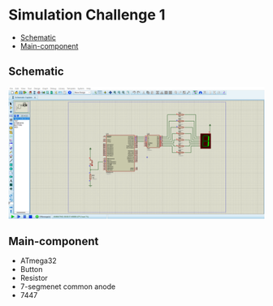 # Simulation Challenge 1
- [Schematic](#Schematic)
- [Main-component](#Main-component)

## Schematic

<img src="https://github.com/HESHAM47GAMAL/Embedded_sysytem_project_learn/blob/main/Interface_P1/2.External%20Interrupts/Proteus_simulation/3.Challenge1/Schematic.png"> 


## Main-component

- ATmega32
- Button
- Resistor
- 7-segmenet common anode
- 7447
